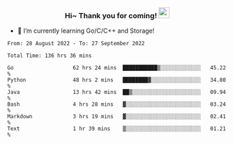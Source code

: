 <h3 align="center">
    Hi~ Thank you for coming!
    <img src="https://media.giphy.com/media/hvRJCLFzcasrR4ia7z/giphy.gif" width="25px">
</h3>

<!--
**pineapple-man/pineapple-man** is a ✨ _special_ ✨ repository because its `README.md` (this file) appears on your GitHub profile.

Here are some ideas to get you started:
- 🔭 I’m currently working on ...
- 🤔 I’m looking for help with ...
- 💬 Ask me about ...
- 📫 How to reach me: ...
- 😄 Pronouns: ...
- ⚡ Fun fact: 
- 👯 I’m looking to collaborate on kubernetes
-->
- 🌱 I’m currently learning Go/C/C++ and Storage!

<!--START_SECTION:waka-->

```text
From: 28 August 2022 - To: 27 September 2022

Total Time: 136 hrs 36 mins

Go                   62 hrs 24 mins  ███████████▒░░░░░░░░░░░░░   45.22 %
Python               48 hrs 2 mins   ████████▓░░░░░░░░░░░░░░░░   34.80 %
Java                 13 hrs 42 mins  ██▒░░░░░░░░░░░░░░░░░░░░░░   09.94 %
Bash                 4 hrs 28 mins   ▓░░░░░░░░░░░░░░░░░░░░░░░░   03.24 %
Markdown             3 hrs 19 mins   ▓░░░░░░░░░░░░░░░░░░░░░░░░   02.41 %
Text                 1 hr 39 mins    ▒░░░░░░░░░░░░░░░░░░░░░░░░   01.21 %
```

<!--END_SECTION:waka-->
